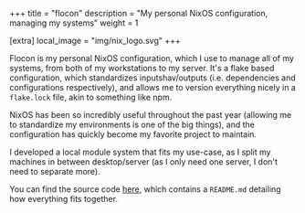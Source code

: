 +++
title = "flocon"
description = "My personal NixOS configuration, managing my systems"
weight = 1

[extra]
local_image = "img/nix_logo.svg"
+++

Flocon is my personal NixOS configuration, which I use to manage all of my systems, from both of my workstations to my server. It's a flake based configuration, which standardizes inputshav/outputs (i.e. dependencies and configurations respectively), and allows me to version everything nicely in a `flake.lock` file, akin to something like npm.

NixOS has been so incredibly useful throughout the past year (allowing me to standardize my environments is one of the big things), and the configuration has quickly become my favorite project to maintain.

I developed a local module system that fits my use-case, as I split my machines in between desktop/server (as I only need one server, I don't need to separate more).

You can find the source code [here](https://github.com/nezia1/flocon), which contains a `README.md` detailing how everything fits together.
